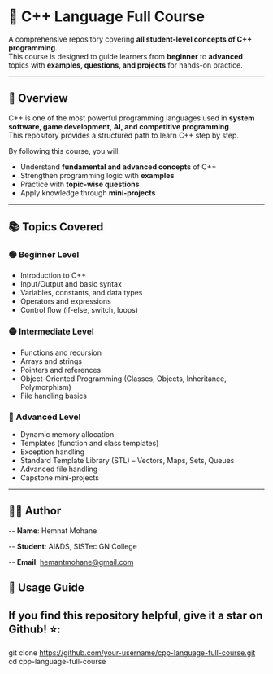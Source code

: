 # 🚀 C++ Language Full Course

A comprehensive repository covering **all student-level concepts of C++ programming**.  
This course is designed to guide learners from **beginner** to **advanced** topics with **examples, questions, and projects** for hands-on practice.

---

## 📖 Overview

C++ is one of the most powerful programming languages used in **system software, game development, AI, and competitive programming**.  
This repository provides a structured path to learn C++ step by step.

By following this course, you will:
- Understand **fundamental and advanced concepts** of C++  
- Strengthen programming logic with **examples**  
- Practice with **topic-wise questions**  
- Apply knowledge through **mini-projects**  

---

## 📚 Topics Covered

### 🟢 Beginner Level
- Introduction to C++  
- Input/Output and basic syntax  
- Variables, constants, and data types  
- Operators and expressions  
- Control flow (if-else, switch, loops)  

### 🟡 Intermediate Level
- Functions and recursion  
- Arrays and strings  
- Pointers and references  
- Object-Oriented Programming (Classes, Objects, Inheritance, Polymorphism)  
- File handling basics  

### 🔵 Advanced Level
- Dynamic memory allocation  
- Templates (function and class templates)  
- Exception handling  
- Standard Template Library (STL) – Vectors, Maps, Sets, Queues  
- Advanced file handling  
- Capstone mini-projects  

---


## 👨‍💻 Author

-- **Name**: Hemnat Mohane

-- **Student**: AI&DS, SISTec GN College

-- **Email**: hemantmohane@gmail.com


## 🚀 Usage Guide

If you find this repository helpful, give it a star on Github! ⭐:
---

git clone https://github.com/your-username/cpp-language-full-course.git
cd cpp-language-full-course
